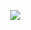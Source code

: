  ‌ ‌ ‌ ‌ ‌ ‌ ‌ ‌ ‌ ‌ ‌ ‌ ‌ ‌ ‌ ‌ ‌ ‌ ‌ ‌ ‌ ‌ ‌ ‌ ‌ ‌ ‌ ‌ ‌ ‌ ‌ ‌ ![](https://komarev.com/ghpvc/?username=kadiDesu&color=ffafcc&plastic)   ‌ ‌ ‌ ‌ ‌ ‌ ‌ ‌ ‌ ‌


